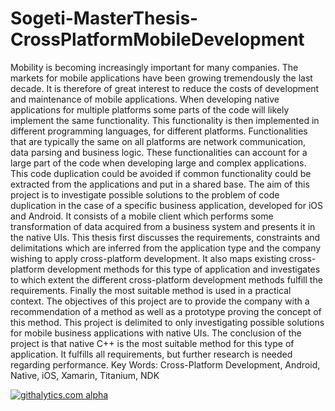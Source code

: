Sogeti-MasterThesis-CrossPlatformMobileDevelopment
==================================================

Mobility is becoming increasingly important for many companies. The markets for mobile applications have been growing tremendously the last decade. It is therefore of great interest to reduce the costs of development and maintenance of mobile applications.  When developing native applications for multiple platforms some parts of the code will likely implement the same functionality. This functionality is then implemented in different programming languages, for different platforms. Functionalities that are typically the same on all platforms are network communication, data parsing and business logic. These functionalities can account for a large part of the code when developing large and complex applications. This code duplication could be avoided if common functionality could be extracted from the applications and put in a shared base. The aim of this project is to investigate possible solutions to the problem of code duplication in the case of a specific business application, developed for iOS and Android. It consists of a mobile client which performs some transformation of data acquired from a business system and presents it in the native UIs.  This thesis first discusses the requirements, constraints and delimitations which are inferred from the application type and the company wishing to apply cross-platform development. It also maps existing cross-platform development methods for this type of application and investigates to which extent the different cross-platform development methods fulfill the requirements. Finally the most suitable method is used in a practical context.  The objectives of this project are to provide the company with a recommendation of a method as well as a prototype proving the concept of this method.  This project is delimited to only investigating possible solutions for mobile business applications with native UIs.  The conclusion of the project is that native C++ is the most suitable method for this type of application. It fulfills all requirements, but further research is needed regarding performance.  Key Words: Cross-Platform Development, Android, Native, iOS, Xamarin, Titanium, NDK



[![githalytics.com alpha](https://cruel-carlota.pagodabox.com/f22d3c07ed508ffa567d40bb11c21d15 "githalytics.com")](http://githalytics.com/devdavidkarlsson/Sogeti-MasterThesis-CrossPlatformMobileDevelopment)
